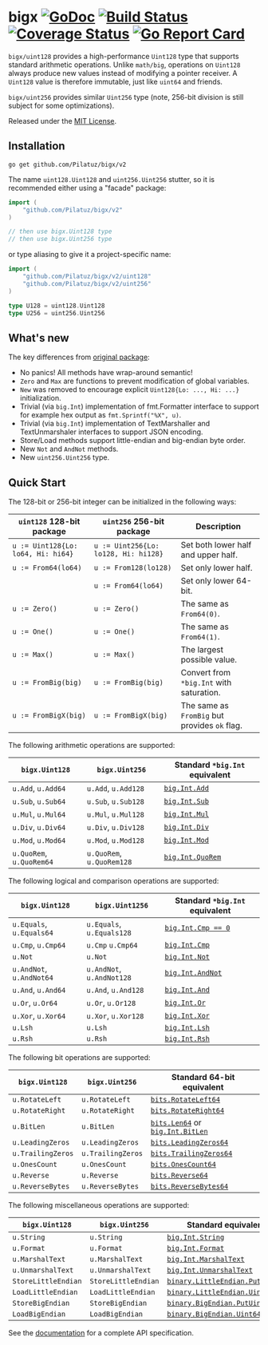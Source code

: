 # bigx [![GoDoc][doc-img]][doc] [![Build Status][ci-img]][ci] [![Coverage Status][cov-img]][cov] [![Go Report Card][reportcard-img]][reportcard]

`bigx/uint128` provides a high-performance `Uint128` type that supports standard arithmetic
operations. Unlike `math/big`, operations on `Uint128` always produce new values
instead of modifying a pointer receiver. A `Uint128` value is therefore immutable, just
like `uint64` and friends.

`bigx/uint256` provides similar `Uint256` type (note, 256-bit division is still subject for some optimizations).

Released under the [MIT License](LICENSE).


## Installation

```shell
go get github.com/Pilatuz/bigx/v2
```

The name `uint128.Uint128` and `uint256.Uint256` stutter, so it is recommended either using a "facade" package:

```go
import (
    "github.com/Pilatuz/bigx/v2"
)

// then use bigx.Uint128 type
// then use bigx.Uint256 type
```

or type aliasing to give it a project-specific name:

```go
import (
    "github.com/Pilatuz/bigx/v2/uint128"
    "github.com/Pilatuz/bigx/v2/uint256"
)

type U128 = uint128.Uint128
type U256 = uint256.Uint256
```


## What's new

The key differences from [original package](https://github.com/lukechampine/uint128):

- No panics! All methods have wrap-around semantic!
- `Zero` and `Max` are functions to prevent modification of global variables.
- `New` was removed to encourage explicit `Uint128{Lo: ..., Hi: ...}` initialization.
- Trivial (via `big.Int`) implementation of fmt.Formatter interface to support for example hex output as `fmt.Sprintf("%X", u)`.
- Trivial (via `big.Int`) implementation of TextMarshaller and TextUnmarshaler interfaces to support JSON encoding.
- Store/Load methods support little-endian and big-endian byte order.
- New `Not` and `AndNot` methods.
- New `uint256.Uint256` type.


## Quick Start

The 128-bit or 256-bit integer can be initialized in the following ways:

| `uint128` 128-bit package          | `uint256` 256-bit package            | Description                                       |
|------------------------------------|--------------------------------------|---------------------------------------------------|
| `u := Uint128{Lo: lo64, Hi: hi64}` | `u := Uint256{Lo: lo128, Hi: hi128}` | Set both lower half and upper half.               |
| `u := From64(lo64)`                | `u := From128(lo128)`                | Set only lower half.                              |
|                                    | `u := From64(lo64)`                  | Set only lower 64-bit.                            |
| `u := Zero()`                      | `u := Zero()`                        | The same as `From64(0)`.                          |
| `u := One()`                       | `u := One()`                         | The same as `From64(1)`.                          |
| `u := Max()`                       | `u := Max()`                         | The largest possible value.                       |
| `u := FromBig(big)`                | `u := FromBig(big)`                  | Convert from `*big.Int` with saturation.          |
| `u := FromBigX(big)`               | `u := FromBigX(big)`                 | The same as `FromBig` but provides `ok` flag.     |

The following arithmetic operations are supported:

| `bigx.Uint128`           | `bigx.Uint256`            | Standard `*big.Int` equivalent                                  |
|--------------------------|---------------------------|-----------------------------------------------------------------|
| `u.Add`, `u.Add64`       | `u.Add`, `u.Add128`       | [`big.Int.Add`](https://golang.org/pkg/math/big/#Int.Add)       |
| `u.Sub`, `u.Sub64`       | `u.Sub`, `u.Sub128`       | [`big.Int.Sub`](https://golang.org/pkg/math/big/#Int.Sub)       |
| `u.Mul`, `u.Mul64`       | `u.Mul`, `u.Mul128`       | [`big.Int.Mul`](https://golang.org/pkg/math/big/#Int.Mul)       |
| `u.Div`, `u.Div64`       | `u.Div`, `u.Div128`       | [`big.Int.Div`](https://golang.org/pkg/math/big/#Int.Div)       |
| `u.Mod`, `u.Mod64`       | `u.Mod`, `u.Mod128`       | [`big.Int.Mod`](https://golang.org/pkg/math/big/#Int.Mod)       |
| `u.QuoRem`, `u.QuoRem64` | `u.QuoRem`, `u.QuoRem128` | [`big.Int.QuoRem`](https://golang.org/pkg/math/big/#Int.QuoRem) |

The following logical and comparison operations are supported:

| `bigx.Uint128`           | `bigx.Uint1256`           | Standard `*big.Int` equivalent                                  |
|--------------------------|---------------------------|-----------------------------------------------------------------|
| `u.Equals`, `u.Equals64` | `u.Equals`, `u.Equals128` | [`big.Int.Cmp == 0`](https://golang.org/pkg/math/big/#Int.Cmp)  |
| `u.Cmp`, `u.Cmp64`       | `u.Cmp`     `u.Cmp64`     | [`big.Int.Cmp`](https://golang.org/pkg/math/big/#Int.Cmp)       |
| `u.Not`                  | `u.Not`                   | [`big.Int.Not`](https://golang.org/pkg/math/big/#Int.Not)       |
| `u.AndNot`, `u.AndNot64` | `u.AndNot`, `u.AndNot128` | [`big.Int.AndNot`](https://golang.org/pkg/math/big/#Int.AndNot) |
| `u.And`, `u.And64`       | `u.And`, `u.And128`       | [`big.Int.And`](https://golang.org/pkg/math/big/#Int.And)       |
| `u.Or`, `u.Or64`         | `u.Or`, `u.Or128`         | [`big.Int.Or`](https://golang.org/pkg/math/big/#Int.Or)         |
| `u.Xor`, `u.Xor64`       | `u.Xor`, `u.Xor128`       | [`big.Int.Xor`](https://golang.org/pkg/math/big/#Int.Xor)       |
| `u.Lsh`                  | `u.Lsh`                   | [`big.Int.Lsh`](https://golang.org/pkg/math/big/#Int.Lsh)       |
| `u.Rsh`                  | `u.Rsh`                   | [`big.Int.Rsh`](https://golang.org/pkg/math/big/#Int.Rsh)       |

The following bit operations are supported:

| `bigx.Uint128`    | `bigx.Uint256`    | Standard 64-bit equivalent                                                  |
|-------------------|-------------------|-----------------------------------------------------------------------------|
| `u.RotateLeft`    | `u.RotateLeft`    | [`bits.RotateLeft64`](https://golang.org/pkg/math/bits/#RotateLeft64)       |
| `u.RotateRight`   | `u.RotateRight`   | [`bits.RotateRight64`](https://golang.org/pkg/math/bits/#RotateRight64)     |
| `u.BitLen`        | `u.BitLen`        | [`bits.Len64`](https://golang.org/pkg/math/bits/#Len64) or [`big.Int.BitLen`](https://golang.org/pkg/math/big/#Int.BitLen) |
| `u.LeadingZeros`  | `u.LeadingZeros`  | [`bits.LeadingZeros64`](https://golang.org/pkg/math/bits/#LeadingZeros64)   |
| `u.TrailingZeros` | `u.TrailingZeros` | [`bits.TrailingZeros64`](https://golang.org/pkg/math/bits/#TrailingZeros64) |
| `u.OnesCount`     | `u.OnesCount`     | [`bits.OnesCount64`](https://golang.org/pkg/math/bits/#OnesCount64)         |
| `u.Reverse`       | `u.Reverse`       | [`bits.Reverse64`](https://golang.org/pkg/math/bits/#Reverse64)             |
| `u.ReverseBytes`  | `u.ReverseBytes`  | [`bits.ReverseBytes64`](https://golang.org/pkg/math/bits/#ReverseBytes64)   |

The following miscellaneous operations are supported:

| `bigx.Uint128`      | `bigx.Uint256`      | Standard equivalent                                                                  |
|---------------------|---------------------|--------------------------------------------------------------------------------------|
| `u.String`          | `u.String`          | [`big.Int.String`](https://golang.org/pkg/math/big/#Int.String)                      |
| `u.Format`          | `u.Format`          | [`big.Int.Format`](https://golang.org/pkg/math/big/#Int.Format)                      |
| `u.MarshalText`     | `u.MarshalText`     | [`big.Int.MarshalText`](https://golang.org/pkg/math/big/#Int.MarshalText)            |
| `u.UnmarshalText`   | `u.UnmarshalText`   | [`big.Int.UnmarshalText`](https://golang.org/pkg/math/big/#Int.UnmarshalText)        |
| `StoreLittleEndian` | `StoreLittleEndian` | [`binary.LittleEndian.PutUint64`](https://golang.org/pkg/encoding/binary/#ByteOrder) |
| `LoadLittleEndian`  | `LoadLittleEndian`  | [`binary.LittleEndian.Uint64`](https://golang.org/pkg/encoding/binary/#ByteOrder)    |
| `StoreBigEndian`    | `StoreBigEndian`    | [`binary.BigEndian.PutUint64`](https://golang.org/pkg/encoding/binary/#ByteOrder)    |
| `LoadBigEndian`     | `LoadBigEndian`     | [`binary.BigEndian.Uint64`](https://golang.org/pkg/encoding/binary/#ByteOrder)       |

See the [documentation][doc] for a complete API specification.


[doc-img]: https://godoc.org/github.com/Pilatuz/bigx/v2?status.svg
[doc]: https://godoc.org/github.com/Pilatuz/bigx/v2
[ci-img]: https://travis-ci.com/Pilatuz/bigx.svg?branch=master
[ci]: https://travis-ci.com/Pilatuz/bigx
[cov-img]: https://codecov.io/gh/Pilatuz/bigx/branch/master/graph/badge.svg
[cov]: https://codecov.io/gh/Pilatuz/bigx
[reportcard-img]: https://goreportcard.com/badge/github.com/Pilatuz/bigx
[reportcard]: https://goreportcard.com/report/github.com/Pilatuz/bigx
